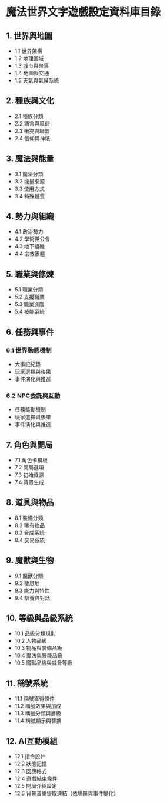 # 魔法世界文字遊戲設定資料庫目錄

## 1. 世界與地圖
- 1.1 世界架構
- 1.2 地理區域
- 1.3 城市與聚落
- 1.4 地圖與交通
- 1.5 天氣與氣候系統

## 2. 種族與文化
- 2.1 種族分類
- 2.2 語言與風俗
- 2.3 衝突與聯盟
- 2.4 信仰與神祇

## 3. 魔法與能量
- 3.1 魔法分類
- 3.2 能量來源
- 3.3 使用方式
- 3.4 特殊體質

## 4. 勢力與組織
- 4.1 政治勢力
- 4.2 學術與公會
- 4.3 地下組織
- 4.4 宗教團體

## 5. 職業與修煉
- 5.1 職業分類
- 5.2 支援職業
- 5.3 職業進階
- 5.4 技能系統

## 6. 任務與事件

### 6.1 世界動態機制
- 大事記紀錄
- 玩家選擇與後果
- 事件演化與推進

### 6.2 NPC委託與互動
- 任務獎勵機制
- 玩家選擇與後果
- 事件演化與推進

## 7. 角色與開局
- 7.1 角色卡模板
- 7.2 開局選項
- 7.3 初始資源
- 7.4 背景生成

## 8. 道具與物品
- 8.1 裝備分類
- 8.2 稀有物品
- 8.3 合成系統
- 8.4 交易系統

## 9. 魔獸與生物
- 9.1 魔獸分類
- 9.2 棲息地
- 9.3 能力與特性
- 9.4 馴養與對話

## 10. 等級與品級系統
- 10.1 品級分類規則
- 10.2 人物品級
- 10.3 物品與裝備品級
- 10.4 魔法與技能品級
- 10.5 魔獸品級與威脅等級

## 11. 稱號系統
- 11.1 稱號獲得條件
- 11.2 稱號效果與加成
- 11.3 稱號分類與層級
- 11.4 稱號顯示與替換

## 12. AI互動模組
- 12.1 指令設計
- 12.2 狀態記憶
- 12.3 回應格式
- 12.4 遊戲結束條件
- 12.5 開局介紹設定
- 12.6 背景音樂提取連結（依場景與事件變化）